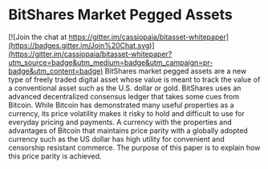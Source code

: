 BitShares Market Pegged Assets
===================

[![Join the chat at https://gitter.im/cassiopaia/bitasset-whitepaper](https://badges.gitter.im/Join%20Chat.svg)](https://gitter.im/cassiopaia/bitasset-whitepaper?utm_source=badge&utm_medium=badge&utm_campaign=pr-badge&utm_content=badge)
BitShares market pegged assets are a new type of freely traded digital asset whose value is meant to track the value of a conventional asset such as the U.S. dollar or gold.  BitShares uses an advanced decentralized consensus ledger that takes some cues from Bitcoin.  While Bitcoin has demonstrated many useful properties as a currency, its price volatility makes it risky to hold and difficult to use for everyday pricing and payments.  A currency with the properties and advantages of Bitcoin that maintains price parity with a globally adopted currency such as the US dollar has high utility for convenient and censorship resistant commerce.  The purpose of this paper is to explain how this price parity is achieved.